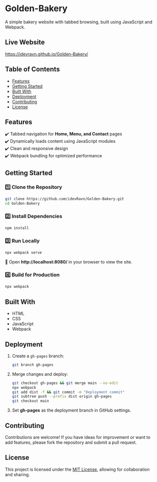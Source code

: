 # Golden-Bakery

A simple bakery website with tabbed browsing, built using JavaScript and Webpack.

## Live Website

https://idevravn.github.io/Golden-Bakery/

## Table of Contents

- [Features](#features)
- [Getting Started](#getting-started)
- [Built With](#built-with)
- [Deployment](#deployment)
- [Contributing](#contributing)
- [License](#license)

## Features

✔️ Tabbed navigation for **Home, Menu, and Contact** pages  
✔️ Dynamically loads content using JavaScript modules  
✔️ Clean and responsive design  
✔️ Webpack bundling for optimized performance

## Getting Started

### 1️⃣ Clone the Repository

```bash
git clone https://github.com/idevRavn/Golden-Bakery.git
cd Golden-Bakery
```

### 2️⃣ Install Dependencies

```bash
npm install
```

### 3️⃣ Run Locally

```bash
npx webpack serve
```

📌 Open **http://localhost:8080/** in your browser to view the site.

### **4️⃣ Build for Production**

```bash
npx webpack
```

## Built With

- HTML
- CSS
- JavaScript
- Webpack

## Deployment

1. Create a `gh-pages` branch:

   ```bash
   git branch gh-pages
   ```

2. Merge changes and deploy:

   ```bash
   git checkout gh-pages && git merge main --no-edit
   npx webpack
   git add dist -f && git commit -m "Deployment commit"
   git subtree push --prefix dist origin gh-pages
   git checkout main
   ```

3. Set **gh-pages** as the deployment branch in GitHub settings.

## Contributing

Contributions are welcome! If you have ideas for improvement or want to add features, please fork the repository and submit a pull request.

## License

This project is licensed under the [MIT License](LICENSE), allowing for collaboration and sharing.

